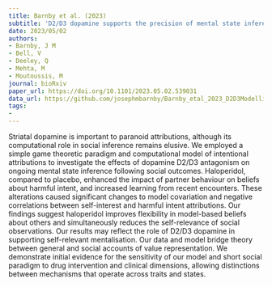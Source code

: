```yaml
---
title: Barnby et al. (2023)
subtitle: 'D2/D3 dopamine supports the precision of mental state inferences and self-relevance of joint social outcomes'
date: 2023/05/02
authors:
- Barnby, J M
- Bell, V
- Deeley, Q
- Mehta, M
- Moutoussis, M
journal: bioRxiv
paper_url: https://doi.org/10.1101/2023.05.02.539031
data_url: https://github.com/josephmbarnby/Barnby_etal_2023_D2D3Modelling
tags:
-
---
```


Striatal dopamine is important to paranoid attributions, although its computational role in social inference remains elusive. We employed a simple game theoretic paradigm and computational model of intentional attributions to investigate the effects of dopamine D2/D3 antagonism on ongoing mental state inference following social outcomes. Haloperidol, compared to placebo, enhanced the impact of partner behaviour on beliefs about harmful intent, and increased learning from recent encounters. These alterations caused significant changes to model covariation and negative correlations between self-interest and harmful intent attributions. Our findings suggest haloperidol improves flexibility in model-based beliefs about others and simultaneously reduces the self-relevance of social observations. Our results may reflect the role of D2/D3 dopamine in supporting self-relevant mentalisation. Our data and model bridge theory between general and social accounts of value representation. We demonstrate initial evidence for the sensitivity of our model and short social paradigm to drug intervention and clinical dimensions, allowing distinctions between mechanisms that operate across traits and states.
